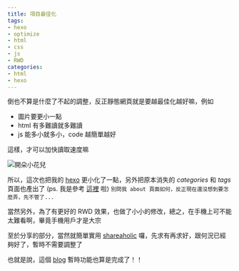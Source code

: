 ```yaml
---
title: 項目最佳化
tags:
- hexo
- optimize
- html
- css
- js
- RWD
categories:
- html
- hexo
---
```


倒也不算是什麼了不起的調整，反正靜態網頁就是要越最佳化越好嘛，例如

- 圖片要更小一點
- html 有多難讀就多難讀
- js 能多小就多小，code 越簡單越好

這樣，才可以加快讀取速度嘛

![開朵小花兒](http://i.imgur.com/mn1u0Gb.jpg)

<!-- more -->


所以，這次也把我的 [hexo] 更小化了一點，另外把原本消失的 *categories* 和 *tags* 頁面也產出了 (ps. 我是參考 [這裡][1] 啦) `別問我 about 頁面如何，反正現在還沒想到要怎麼弄，先不管了...`

當然另外，為了有更好的 RWD 效果，也做了小小的修改，總之，在手機上可不能太難看啊，畢竟手機用戶才是大宗

至於分享的部分，當然就簡單實用 [shareaholic] 囉，先求有再求好，跟何況已經夠好了，暫時不需要調整了

也就是說，這個 [blog][2] 暫時功能也算是完成了！！

[hexo]: https://hexo.io "hexo"
[shareaholic]: https://www.shareaholic.com
[1]: https://github.com/iissnan/hexo-theme-next/issues/51 "消失的 tags 和 categories 頁面"
[2]: http://poyhsiao.giikr.info "Kimz Index"

